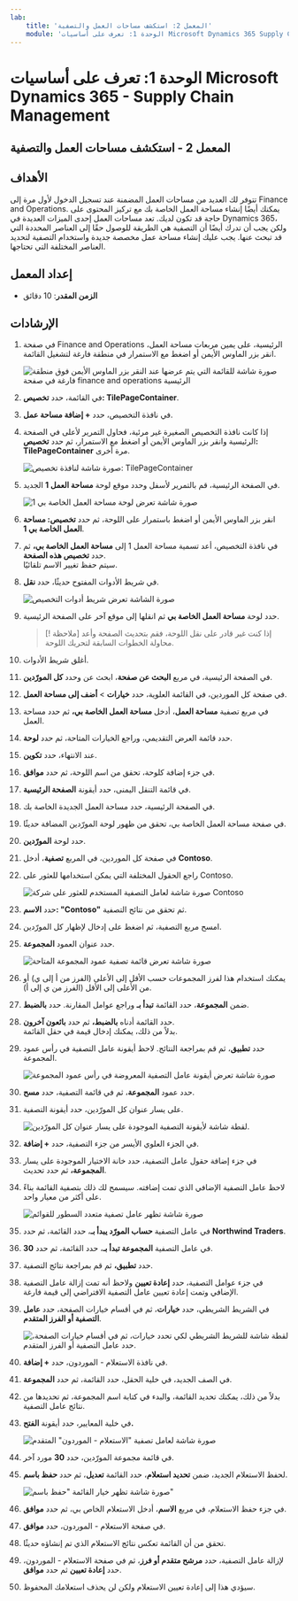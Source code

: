 ```yaml
---
lab:
    title: 'المعمل 2: استكشف مساحات العمل والتصفية'
    module: 'الوحدة 1: تعرف على أساسيات Microsoft Dynamics 365 Supply Chain Management'
---
```


# الوحدة 1: تعرف على أساسيات Microsoft Dynamics 365 - Supply Chain Management

## المعمل 2 - استكشف مساحات العمل والتصفية

## الأهداف

تتوفر لك العديد من مساحات العمل المضمنة عند تسجيل الدخول لأول مرة إلى Finance and Operations. يمكنك أيضًا إنشاء مساحة العمل الخاصة بك مع تركيز المحتوى على حاجة قد تكون لديك. تعد مساحات العمل إحدى الميزات العديدة في Dynamics 365، ولكن يجب أن تدرك أيضًا أن التصفية هي الطريقة للوصول حقًا إلى العناصر المحددة التي قد تبحث عنها. يجب عليك إنشاء مساحة عمل مخصصة جديدة واستخدام التصفية لتحديد العناصر المختلفة التي تحتاجها.

## إعداد المعمل

   - **الزمن المقدر**: 10 دقائق

## الإرشادات

1. في صفحة Finance and Operations الرئيسية، على يمين مربعات مساحة العمل، انقر بزر الماوس الأيمن أو اضغط مع الاستمرار في منطقة فارغة لتشغيل القائمة.

    ![صورة شاشة للقائمة التي يتم عرضها عند النقر بزر الماوس الأيمن فوق منطقة فارغة في صفحة finance and operations الرئيسية](./media/m1-common-home-page-right-click-personalize.png)

1. في القائمة، حدد **تخصيص: TilePageContainer**.

1. في نافذة التخصيص، حدد **+ إضافة مساحة عمل**.

1. إذا كانت نافذة التخصيص الصغيرة غير مرئية، فحاول التمرير لأعلى في الصفحة الرئيسية وانقر بزر الماوس الأيمن أو اضغط مع الاستمرار، ثم حدد **تخصيص: TilePageContainer** مرة أخرى.

    ![صورة شاشة لنافذة تخصيص: TilePageContainer](./media/m1-common-home-page-right-click-personalize-window.png)

1. في الصفحة الرئيسية، قم بالتمرير لأسفل وحدد موقع لوحة **مساحة العمل 1** الجديد.

    ![صورة شاشة تعرض لوحة مساحة العمل الخاصة بي 1](./media/m1-common-home-page-my-workspace-1.png)

1. انقر بزر الماوس الأيمن أو اضغط باستمرار على اللوحة، ثم حدد **تخصيص: مساحة العمل الخاصة بي 1**.

1. في نافذة التخصيص، أعد تسمية مساحة العمل 1 إلى **مساحة العمل الخاصة بي،** ثم حدد **تخصيص هذه الصفحة**.  
    سيتم حفظ تغيير الاسم تلقائيًا.

1. في شريط الأدوات المفتوح حديثًا، حدد **نقل**.

    ![صورة الشاشة تعرض شريط أدوات التخصيص](./media/m1-common-personize-this-page-toolbar.png)

1. حدد لوحة **مساحة العمل الخاصة بي** ثم انقلها إلى موقع آخر على الصفحة الرئيسية.

    > [! ملاحظة] إذا كنت غير قادر على نقل اللوحة، فقم بتحديث الصفحة وأعد محاولة الخطوات السابقة لتحريك اللوحة.

1. أغلق شريط الأدوات.

1. في الصفحة الرئيسية، في مربع **البحث عن صفحة**، ابحث عن وحدد **كل المورّدين**.

1. في صفحة كل الموردين، في القائمة العلوية، حدد **خيارات**  >  **أضف إلى مساحة العمل**.

1. في مربع تصفية **مساحة العمل**، أدخل **مساحة العمل الخاصة بي،** ثم حدد مساحة العمل.

1. حدد قائمة العرض التقديمي، وراجع الخيارات المتاحة، ثم حدد **لوحة**.

1. عند الانتهاء، حدد **تكوين**.

1. في جزء إضافة كلوحة، تحقق من اسم اللوحة، ثم حدد **موافق**.

1. في قائمة التنقل اليمنى، حدد أيقونة **الصفحة الرئيسية**.

1. في الصفحة الرئيسية، حدد مساحة العمل الجديدة الخاصة بك.

1. في صفحة مساحة العمل الخاصة بي، تحقق من ظهور لوحة المورّدين المضافة حديثًا.

1. حدد لوحة **المورّدين**.

1. في صفحة كل الموردين، في المربع **تصفية**، أدخل **Contoso**.

1. راجع الحقول المختلفة التي يمكن استخدامها للعثور على Contoso.

    ![صورة شاشة لعامل التصفية المستخدم للعثور على شركة Contoso](./media/m1-common-filter-vendor-contoso.png)

1. حدد **الاسم: "Contoso"** ثم تحقق من نتائج التصفية.

1. امسح مربع التصفية، ثم اضغط على إدخال لإظهار كل المورّدين.

1. حدد عنوان العمود **المجموعة**.

    ![صورة شاشة تعرض قائمة تصفية عمود المجموعة المتاحة](./media/m1-common-filter-group-column.png)

1. يمكنك استخدام هذا لفرز المجموعات حسب الأقل إلى الأعلى (الفرز من أ إلى ي) أو من الأعلى إلى الأقل (الفرز من ي إلى أ).

1. ضمن **المجموعة**، حدد القائمة **تبدأ بـ** وراجع عوامل المقارنة. حدد **بالضبط**.

1. حدد القائمة أدناه **بالضبط،** ثم حدد **بائعون آخرون**.  
    بدلاً من ذلك، يمكنك إدخال قيمة في حقل القائمة.

1. حدد **تطبيق**، ثم قم بمراجعة النتائج. لاحظ أيقونة عامل التصفية في رأس عمود المجموعة.

    ![صورة شاشة تعرض أيقونة عامل التصفية المعروضة في رأس عمود المجموعة](./media/m1-common-group-column-filter.png)

1. حدد عمود **المجموعة**، ثم في قائمة التصفية، حدد **مسح**.

1. على يسار عنوان كل المورّدين، حدد أيقونة التصفية.

    ![لقطة شاشة لأيقونة التصفية الموجودة على يسار عنوان كل المورّدين.](./media/m1-common-all-vendors-page-filter.png)

1. في الجزء العلوي الأيسر من جزء التصفية، حدد **+ إضافة**.

1. في جزء إضافة حقول عامل التصفية، حدد خانة الاختيار الموجودة على يسار **المجموعة،** ثم حدد تحديث.

1. لاحظ عامل التصفية الإضافي الذي تمت إضافته. سيسمح لك ذلك بتصفية القائمة بناءً على أكثر من معيار واحد.

    ![صورة شاشة تظهر عامل تصفية متعدد السطور للقوائم](./media/m1-common-multi-line-filter.png)

1. في عامل التصفية **حساب المورّد يبدأ بـ**، حدد القائمة، ثم حدد **Northwind Traders**.

1. في عامل التصفية **المجموعة تبدأ بـ**، حدد القائمة، ثم حدد **30**.

1. حدد **تطبيق،** ثم قم بمراجعة نتائج التصفية.

1. في جزء عوامل التصفية، حدد **إعادة تعيين** ولاحظ أنه تمت إزالة عامل التصفية الإضافي وتمت إعادة تعيين عامل التصفية الافتراضي إلى قيمة فارغة.

1. في الشريط الشريطي، حدد **خيارات**، ثم في أقسام خيارات الصفحة، حدد **عامل التصفية أو الفرز المتقدم**.

    ![لقطة شاشة للشريط الشريطي لكي تحدد خيارات، ثم في أقسام خيارات الصفحة، حدد عامل التصفية أو الفرز المتقدم.](./media/m1-common-advanced-filter-sort-ribbon.png)

1. في نافذة الاستعلام - الموردون، حدد **+ إضافة**.

1. في الصف الجديد، في خلية الحقل، حدد القائمة، ثم حدد **المجموعة**.

1. بدلاً من ذلك، يمكنك تحديد القائمة، والبدء في كتابة اسم المجموعة، ثم تحديدها من نتائج عامل التصفية.

1. في خلية المعايير، حدد أيقونة **الفتح.**

    ![صورة شاشة لعامل تصفية "الاستعلام - الموردون" المتقدم](./media/m1-common-inquire-vendor-advanced-filter.png)

1. في قائمة مجموعة المورّدين، حدد **30** مورد آخر.

1. لحفظ الاستعلام الجديد، ضمن **تحديد استعلام**، حدد القائمة **تعديل**، ثم حدد **حفظ باسم**.

    ![صورة شاشة تظهر خيار القائمة "حفظ باسم"](./media/m1-common-inquiry-vendors-advanced-filter-save-as.png)

1. في جزء حفظ الاستعلام، في مربع **الاسم**، أدخل الاستعلام الخاص بي، ثم حدد **موافق**.

1. في صفحة الاستعلام - الموردون، حدد **موافق**.

1. تحقق من أن القائمة تعكس نتائج الاستعلام الذي تم إنشاؤه حديثًا.

1. لإزالة عامل التصفية، حدد **مرشح متقدم أو فرز**، ثم في صفحة الاستعلام - الموردون، حدد **إعادة تعيين** ثم حدد **موافق**.

1. سيؤدي هذا إلى إعادة تعيين الاستعلام ولكن لن يحذف استعلامك المحفوظ.
